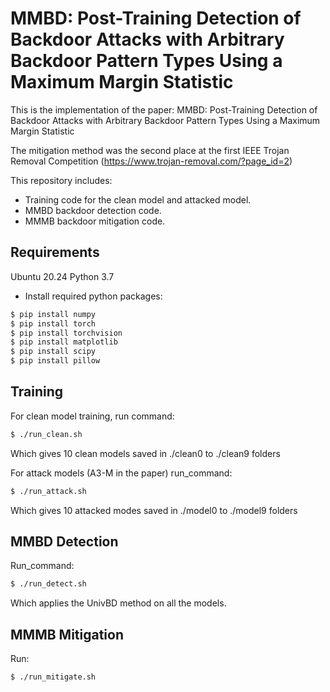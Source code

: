 # MMBD: Post-Training Detection of Backdoor Attacks with Arbitrary Backdoor Pattern Types Using a Maximum Margin Statistic

This is the implementation of the paper: MMBD: Post-Training Detection of Backdoor Attacks with Arbitrary Backdoor Pattern Types Using a Maximum Margin Statistic

The mitigation method was the second place at the first IEEE Trojan Removal Competition (https://www.trojan-removal.com/?page_id=2)

This repository includes:
- Training code for the clean model and attacked model.
- MMBD backdoor detection code.
- MMMB backdoor mitigation code.



## Requirements
Ubuntu 20.24
Python 3.7
- Install required python packages:
```bash
$ pip install numpy
$ pip install torch
$ pip install torchvision
$ pip install matplotlib
$ pip install scipy
$ pip install pillow
```


## Training
For clean model training,
run command:
```bash
$ ./run_clean.sh
```
Which gives 10 clean models saved in ./clean0 to ./clean9 folders

For attack models (A3-M in the paper)
run_command:
```bash
$ ./run_attack.sh
```

Which gives 10 attacked modes saved in ./model0 to ./model9 folders

## MMBD Detection
Run_command:
```bash
$ ./run_detect.sh
```
Which applies the UnivBD method on all the models. 


## MMMB Mitigation

Run:
```bash
$ ./run_mitigate.sh
```
